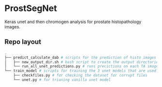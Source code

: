 # ProstSegNet

Keras unet and then chromogen analysis for prostate histopathology images.

## Repo layout 

``` bash
.
├── predict_calculate_dab # scripts for the prediction of histo images and chromogen analysis
│   ├── new_output_dir.sh # bash script to create the output directories
│   └── run_all_unet_predictions.py # runs precictions on each TA image and calculates DAB measurements
└── train_model # scripts for training the 3 unet models that are used
    ├── checkfiles.py # for checking the dataset for corrupt files
    └── unet.py # for trianing vanilla unet model 
```

